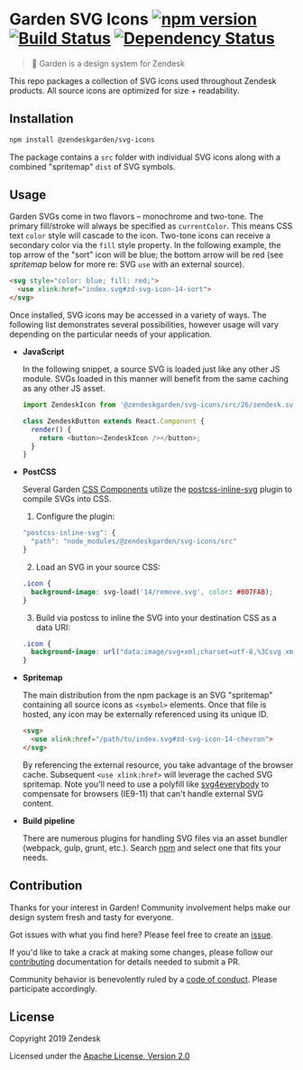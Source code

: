 # Garden SVG Icons [![npm version](https://img.shields.io/npm/v/@zendeskgarden/svg-icons.svg?style=flat-square)](https://www.npmjs.com/package/@zendeskgarden/svg-icons) [![Build Status](https://img.shields.io/travis/zendeskgarden/svg-icons/master.svg?style=flat-square)](https://travis-ci.org/zendeskgarden/svg-icons) [![Dependency Status](https://img.shields.io/david/dev/zendeskgarden/svg-icons.svg?style=flat-square)](https://david-dm.org/zendeskgarden/svg-icons?type=dev)

> :seedling: Garden is a design system for Zendesk

This repo packages a collection of SVG icons used throughout Zendesk
products. All source icons are optimized for size + readability.

## Installation

```sh
npm install @zendeskgarden/svg-icons
```

The package contains a `src` folder with individual SVG icons along with
a combined "spritemap" `dist` of SVG symbols.

## Usage

Garden SVGs come in two flavors – monochrome and two-tone. The primary
fill/stroke will always be specified as `currentColor`. This means CSS
text `color` style will cascade to the icon. Two-tone icons can receive
a secondary color via the `fill` style property. In the following
example, the top arrow of the "sort" icon will be blue; the bottom arrow
will be red (see _spritemap_ below for more re: SVG `use` with an
external source).

```html
<svg style="color: blue; fill: red;">
  <use xlink:href="index.svg#zd-svg-icon-14-sort">
</svg>
```

Once installed, SVG icons may be accessed in a variety of ways. The
following list demonstrates several possibilities, however usage will
vary depending on the particular needs of your application.

* **JavaScript**

  In the following snippet, a source SVG is loaded just like any other
  JS module. SVGs loaded in this manner will benefit from the same
  caching as any other JS asset.

  ```js
  import ZendeskIcon from '@zendeskgarden/svg-icons/src/26/zendesk.svg';

  class ZendeskButton extends React.Component {
    render() {
      return <button><ZendeskIcon /></button>;
    }
  }
  ```

* **PostCSS**

  Several Garden [CSS
  Components](https://github.com/zendeskgarden/css-components) utilize
  the [postcss-inline-svg](https://github.com/TrySound/postcss-inline-svg)
  plugin to compile SVGs into CSS.

  1. Configure the plugin:

  ```js
  "postcss-inline-svg": {
    "path": "node_modules/@zendeskgarden/svg-icons/src"
  }
  ```

  2. Load an SVG in your source CSS:

  ```css
  .icon {
    background-image: svg-load('14/remove.svg', color: #007FAB);
  }
  ```

  3. Build via postcss to inline the SVG into your destination CSS as a
     data URI:

  ```css
  .icon {
    background-image: url("data:image/svg+xml;charset=utf-8,%3Csvg xmlns='http://www.w3.org/2000/svg' width='14' height='14' viewBox='0 0 14 14' color='%23007FAB' ...");
  }
  ```

* **Spritemap**

  The main distribution from the npm package is an SVG "spritemap"
  containing all source icons as `<symbol>` elements. Once that file is
  hosted, any icon may be externally referenced using its unique ID.

  ```html
  <svg>
    <use xlink:href="/path/to/index.svg#zd-svg-icon-14-chevron">
  </svg>
  ```

  By referencing the external resource, you take advantage of the
  browser cache. Subsequent `<use xlink:href>` will leverage the cached
  SVG spritemap. Note you'll need to use a polyfill like
  [svg4everybody](https://github.com/jonathantneal/svg4everybody) to
  compensate for browsers (IE9-11) that can't handle external SVG content.

* **Build pipeline**

  There are numerous plugins for handling SVG files via an asset bundler
  (webpack, gulp, grunt, etc.). Search
  [npm](https://www.npmjs.com/search?q=svg) and select one that fits your
  needs.

## Contribution

Thanks for your interest in Garden! Community involvement helps make our
design system fresh and tasty for everyone.

Got issues with what you find here? Please feel free to create an
[issue](https://github.com/zendeskgarden/svg-icons/issues/new).

If you'd like to take a crack at making some changes, please follow our
[contributing](.github/CONTRIBUTING.md) documentation for details needed
to submit a PR.

Community behavior is benevolently ruled by a [code of
conduct](.github/CODE_OF_CONDUCT.md). Please participate accordingly.

## License

Copyright 2019 Zendesk

Licensed under the [Apache License, Version 2.0](LICENSE.md)
